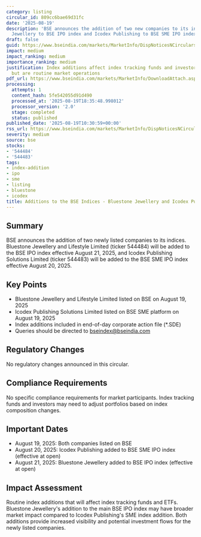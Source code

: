 ```yaml
---
category: listing
circular_id: 809cc6bae69d31fc
date: '2025-08-19'
description: 'BSE announces the addition of two new companies to its indices: Bluestone
  Jewellery to BSE IPO index and Icodex Publishing to BSE SME IPO index.'
draft: false
guid: https://www.bseindia.com/markets/MarketInfo/DispNoticesNCirculars.aspx?Noticeid={B1900E88-F2A1-42AA-8C81-101D52D290B4}&noticeno=20250819-17&dt=08/19/2025&icount=17&totcount=53&flag=0
impact: medium
impact_ranking: medium
importance_ranking: medium
justification: Index additions affect index tracking funds and investor portfolios
  but are routine market operations
pdf_url: https://www.bseindia.com/markets/MarketInfo/DownloadAttach.aspx?id=20250819-17&attachedId=
processing:
  attempts: 1
  content_hash: 5fe542055d91d490
  processed_at: '2025-08-19T18:35:48.998012'
  processor_version: '2.0'
  stage: completed
  status: published
published_date: '2025-08-19T10:30:59+00:00'
rss_url: https://www.bseindia.com/markets/MarketInfo/DispNoticesNCirculars.aspx?Noticeid={B1900E88-F2A1-42AA-8C81-101D52D290B4}&noticeno=20250819-17&dt=08/19/2025&icount=17&totcount=53&flag=0
severity: medium
source: bse
stocks:
- '544484'
- '544483'
tags:
- index-addition
- ipo
- sme
- listing
- bluestone
- icodex
title: Additions to the BSE Indices - Bluestone Jewellery and Icodex Publishing
---
```


## Summary

BSE announces the addition of two newly listed companies to its indices. Bluestone Jewellery and Lifestyle Limited (ticker 544484) will be added to the BSE IPO index effective August 21, 2025, and Icodex Publishing Solutions Limited (ticker 544483) will be added to the BSE SME IPO index effective August 20, 2025.

## Key Points

- Bluestone Jewellery and Lifestyle Limited listed on BSE on August 19, 2025
- Icodex Publishing Solutions Limited listed on BSE SME platform on August 19, 2025
- Index additions included in end-of-day corporate action file (*.SDE)
- Queries should be directed to bseindex@bseindia.com

## Regulatory Changes

No regulatory changes announced in this circular.

## Compliance Requirements

No specific compliance requirements for market participants. Index tracking funds and investors may need to adjust portfolios based on index composition changes.

## Important Dates

- August 19, 2025: Both companies listed on BSE
- August 20, 2025: Icodex Publishing added to BSE SME IPO index (effective at open)
- August 21, 2025: Bluestone Jewellery added to BSE IPO index (effective at open)

## Impact Assessment

Routine index additions that will affect index tracking funds and ETFs. Bluestone Jewellery's addition to the main BSE IPO index may have broader market impact compared to Icodex Publishing's SME index addition. Both additions provide increased visibility and potential investment flows for the newly listed companies.